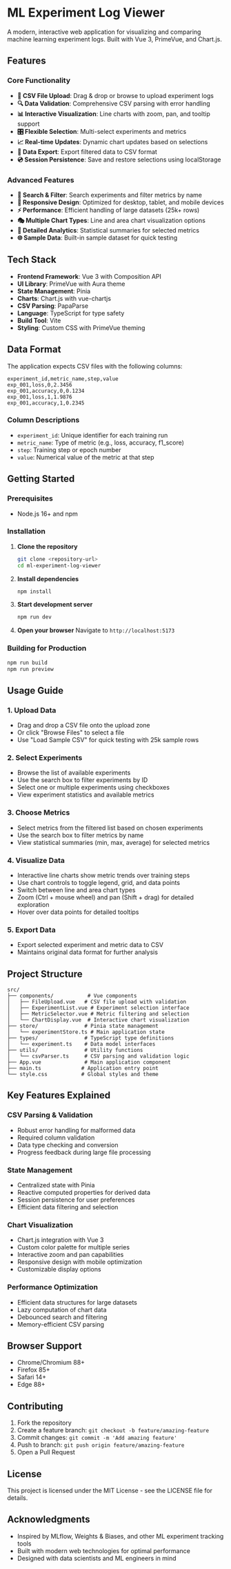 # ML Experiment Log Viewer

A modern, interactive web application for visualizing and comparing machine learning experiment logs. Built with Vue 3, PrimeVue, and Chart.js.

## Features

### Core Functionality
- **📁 CSV File Upload**: Drag & drop or browse to upload experiment logs
- **🔍 Data Validation**: Comprehensive CSV parsing with error handling
- **📊 Interactive Visualization**: Line charts with zoom, pan, and tooltip support
- **🎛️ Flexible Selection**: Multi-select experiments and metrics
- **📈 Real-time Updates**: Dynamic chart updates based on selections
- **💾 Data Export**: Export filtered data to CSV format
- **💿 Session Persistence**: Save and restore selections using localStorage

### Advanced Features
- **🔎 Search & Filter**: Search experiments and filter metrics by name
- **🎨 Responsive Design**: Optimized for desktop, tablet, and mobile devices
- **⚡ Performance**: Efficient handling of large datasets (25k+ rows)
- **🎭 Multiple Chart Types**: Line and area chart visualization options
- **🎯 Detailed Analytics**: Statistical summaries for selected metrics
- **🌐 Sample Data**: Built-in sample dataset for quick testing

## Tech Stack

- **Frontend Framework**: Vue 3 with Composition API
- **UI Library**: PrimeVue with Aura theme
- **State Management**: Pinia
- **Charts**: Chart.js with vue-chartjs
- **CSV Parsing**: PapaParse
- **Language**: TypeScript for type safety
- **Build Tool**: Vite
- **Styling**: Custom CSS with PrimeVue theming

## Data Format

The application expects CSV files with the following columns:

```csv
experiment_id,metric_name,step,value
exp_001,loss,0,2.3456
exp_001,accuracy,0,0.1234
exp_001,loss,1,1.9876
exp_001,accuracy,1,0.2345
```

### Column Descriptions
- `experiment_id`: Unique identifier for each training run
- `metric_name`: Type of metric (e.g., loss, accuracy, f1_score)
- `step`: Training step or epoch number
- `value`: Numerical value of the metric at that step

## Getting Started

### Prerequisites
- Node.js 16+ and npm

### Installation

1. **Clone the repository**
   ```bash
   git clone <repository-url>
   cd ml-experiment-log-viewer
   ```

2. **Install dependencies**
   ```bash
   npm install
   ```

3. **Start development server**
   ```bash
   npm run dev
   ```

4. **Open your browser**
   Navigate to `http://localhost:5173`

### Building for Production

```bash
npm run build
npm run preview
```

## Usage Guide

### 1. Upload Data
- Drag and drop a CSV file onto the upload zone
- Or click "Browse Files" to select a file
- Use "Load Sample CSV" for quick testing with 25k sample rows

### 2. Select Experiments
- Browse the list of available experiments
- Use the search box to filter experiments by ID
- Select one or multiple experiments using checkboxes
- View experiment statistics and available metrics

### 3. Choose Metrics
- Select metrics from the filtered list based on chosen experiments
- Use the search box to filter metrics by name
- View statistical summaries (min, max, average) for selected metrics

### 4. Visualize Data
- Interactive line charts show metric trends over training steps
- Use chart controls to toggle legend, grid, and data points
- Switch between line and area chart types
- Zoom (Ctrl + mouse wheel) and pan (Shift + drag) for detailed exploration
- Hover over data points for detailed tooltips

### 5. Export Data
- Export selected experiment and metric data to CSV
- Maintains original data format for further analysis

## Project Structure

```
src/
├── components/           # Vue components
│   ├── FileUpload.vue   # CSV file upload with validation
│   ├── ExperimentList.vue # Experiment selection interface
│   ├── MetricSelector.vue # Metric filtering and selection
│   └── ChartDisplay.vue  # Interactive chart visualization
├── store/               # Pinia state management
│   └── experimentStore.ts # Main application state
├── types/               # TypeScript type definitions
│   └── experiment.ts    # Data model interfaces
├── utils/               # Utility functions
│   └── csvParser.ts     # CSV parsing and validation logic
├── App.vue              # Main application component
├── main.ts             # Application entry point
└── style.css           # Global styles and theme
```

## Key Features Explained

### CSV Parsing & Validation
- Robust error handling for malformed data
- Required column validation
- Data type checking and conversion
- Progress feedback during large file processing

### State Management
- Centralized state with Pinia
- Reactive computed properties for derived data
- Session persistence for user preferences
- Efficient data filtering and selection

### Chart Visualization
- Chart.js integration with Vue 3
- Custom color palette for multiple series
- Interactive zoom and pan capabilities
- Responsive design with mobile optimization
- Customizable display options

### Performance Optimization
- Efficient data structures for large datasets
- Lazy computation of chart data
- Debounced search and filtering
- Memory-efficient CSV parsing

## Browser Support

- Chrome/Chromium 88+
- Firefox 85+
- Safari 14+
- Edge 88+

## Contributing

1. Fork the repository
2. Create a feature branch: `git checkout -b feature/amazing-feature`
3. Commit changes: `git commit -m 'Add amazing feature'`
4. Push to branch: `git push origin feature/amazing-feature`
5. Open a Pull Request

## License

This project is licensed under the MIT License - see the LICENSE file for details.

## Acknowledgments

- Inspired by MLflow, Weights & Biases, and other ML experiment tracking tools
- Built with modern web technologies for optimal performance
- Designed with data scientists and ML engineers in mind